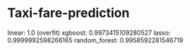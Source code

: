 # Taxi-fare-prediction

linear:         1.0 (overfit)
xgboost:        0.9973415109280527
lasso:          0.9999992598266165
random_forest:  0.9958592281546719
